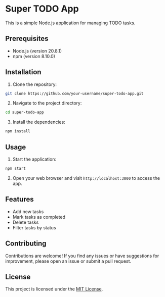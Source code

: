 # Super TODO App

This is a simple Node.js application for managing TODO tasks.

## Prerequisites

- Node.js (version 20.8.1)
- npm (version 8.10.0)

## Installation

1. Clone the repository:

  ```bash
  git clone https://github.com/your-username/super-todo-app.git
  ```

2. Navigate to the project directory:

  ```bash
  cd super-todo-app
  ```

3. Install the dependencies:

  ```bash
  npm install
  ```

## Usage

1. Start the application:

  ```bash
  npm start
  ```

2. Open your web browser and visit `http://localhost:3000` to access the app.

## Features

- Add new tasks
- Mark tasks as completed
- Delete tasks
- Filter tasks by status

## Contributing

Contributions are welcome! If you find any issues or have suggestions for improvement, please open an issue or submit a pull request.

## License

This project is licensed under the [MIT License](LICENSE).
